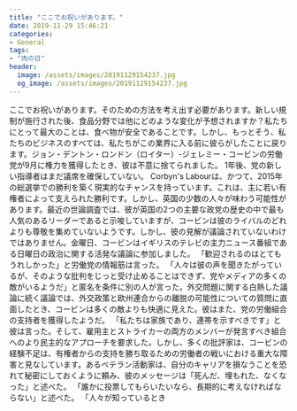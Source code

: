 ```yaml
---
title: "ここでお祝いがあります。"
date: 2019-11-29 15:46:21
categories:
- General
tags:
- "肉の日"
header:
  image: /assets/images/20191129154237.jpg
  og_image: /assets/images/20191129154237.jpg
---
```


ここでお祝いがあります。そのための方法を考え出す必要があります。新しい規制が施行された後、食品分野では他にどのような変化が予想されますか？私たちにとって最大のことは、食べ物が安全であることです。しかし、もっとそう、私たちのビジネスのすべては、私たちがこの業界に入る前に彼らがしたことに戻ります。ジョン・デントン・ロンドン（ロイター）-ジェレミー・コービンの労働党が9月に権力を獲得したとき、彼は不意に捨てられました。 1年後、党の新しい指導者はまだ議席を確保していない。 Corbyn&#39;s Labourは、かつて、2015年の総選挙での勝利を築く現実的なチャンスを持っています。これは、主に若い有権者によって支えられた勝利です。しかし、英国の少数の人々が味わう可能性があります。最近の世論調査では、彼が英国の2つの主要な政党の歴史の中で最も人気のあるリーダーであると示唆していますが、コービンは彼のライバルのどれよりも尊敬を集めていないようです。しかし、彼の見解が議論されていないわけではありません。金曜日、コービンはイギリスのテレビの主力ニュース番組である日曜日の政治に関する活発な議論に参加しました。 「歓迎されるのはとてもうれしかった」と労働党の情報筋は言った。 「人々は彼の声を聞きたがっているが、そのような批判をじっと受け止めることはできず、党やメディアの多くの敵がいるようだ」と匿名を条件に別の人が言った。外交問題に関する白熱した議論に続く議論では、外交政策と欧州連合からの離脱の可能性についての質問に直面したとき、コービンは多くの敵よりも快適に見えた。彼はまた、党の労働組合の支持者を獲得したようだ。 「私たちは家族であり、連帯を示すべきです」と彼は言った。そして、雇用主とストライカーの両方のメンバーが発言すべき組合へのより民主的なアプローチを要求した。しかし、多くの批評家は、コービンの経験不足は、有権者からの支持を勝ち取るための労働者の戦いにおける重大な障害と見なしています。あるベテラン活動家は、自分のキャリアを損なうことを恐れて秘密にしておくように頼み、彼のメッセージは「死んだ、埋もれた、なくなった」と述べた。 「誰かに投票してもらいたいなら、長期的に考えなければならない」と述べた。 「人々が知っているとき
